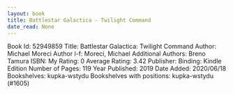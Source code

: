 ```yaml
---
layout: book
title: Battlestar Galactica - Twilight Command
date_read: None
---
```


Book Id: 52949859
Title: Battlestar Galactica: Twilight Command
Author: Michael Moreci
Author l-f: Moreci, Michael
Additional Authors: Breno Tamura
ISBN: 
My Rating: 0
Average Rating: 3.42
Publisher: 
Binding: Kindle Edition
Number of Pages: 119
Year Published: 2019
Date Added: 2020/06/18
Bookshelves: kupka-wstydu
Bookshelves with positions: kupka-wstydu (#1605)

